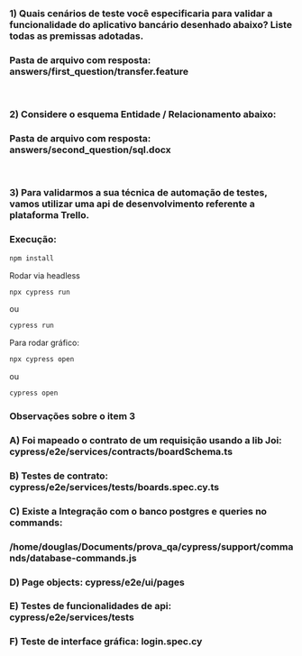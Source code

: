 ### 1) Quais cenários de teste você especificaria para validar a funcionalidade do aplicativo bancário desenhado abaixo? Liste todas as premissas adotadas.
### Pasta de arquivo com resposta: answers/first_question/transfer.feature

<br>

### 2) Considere o esquema Entidade / Relacionamento abaixo:
### Pasta de arquivo com resposta: answers/second_question/sql.docx

<br>


### 3) Para validarmos a sua técnica de automação de testes, vamos utilizar uma api de desenvolvimento referente a plataforma Trello.

### Execução:
```bash
npm install
```

Rodar via headless
```bash
npx cypress run
```
ou
```bash
cypress run
```

Para rodar gráfico:

```bash
npx cypress open
```
ou
```bash
cypress open
```

### Observações sobre o item 3
### A) Foi mapeado o contrato de um requisição usando a lib Joi: cypress/e2e/services/contracts/boardSchema.ts
### B) Testes de contrato: cypress/e2e/services/tests/boards.spec.cy.ts
### C) Existe a Integração com o banco postgres e queries no commands: 
###     /home/douglas/Documents/prova_qa/cypress/support/commands/database-commands.js
### D) Page objects: cypress/e2e/ui/pages
### E) Testes de funcionalidades de api: cypress/e2e/services/tests
### F) Teste de interface gráfica: login.spec.cy
